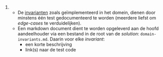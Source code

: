 1. - De [invarianten](../1.TheStables/readme.md) zoals geïmplementeerd in het domein, dienen door minstens één test gedocumenteerd te worden (meerdere liefst om *edge-cases* te verduidelijken).
   - Een markdown document dient te worden opgeleverd aan de hoofd aandeelhouder via een bestand in de root van de *solution*: `domain-invariants.md`. Daarin voor elke *invariant*:
     - een korte beschrijving 
     - link(s) naar de test code
   